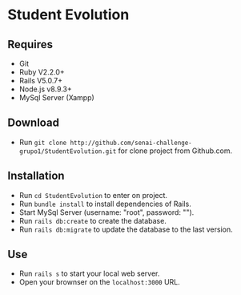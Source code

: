 # Student Evolution

## Requires
* Git
* Ruby V2.2.0+
* Rails V5.0.7+
* Node.js v8.9.3+
* MySql Server (Xampp)


## Download
* Run `git clone http://github.com/senai-challenge-grupo1/StudentEvolution.git` for clone project from Github.com.

## Installation
* Run `cd StudentEvolution` to enter on project.
* Run `bundle install` to install dependencies of Rails.
* Start MySql Server (username: "root", password: "").
* Run `rails db:create` to create the database.
* Run `rails db:migrate` to update the database to the last version.

## Use
* Run `rails s` to start your local web server.
* Open your brownser on the `localhost:3000` URL.
